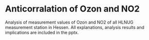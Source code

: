 # Anticorralation of Ozon and NO2
 Analysis of measurement values of Ozon and NO2 of all HLNUG measurement station in Hessen.
 All explanations, analysis results and implications are included in the pptx.
